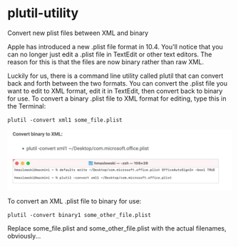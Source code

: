 # plutil-utility
 Convert new plist files between XML and binary 

Apple has introduced a new .plist file format in 10.4. You'll notice that you can no longer just edit a .plist file in TextEdit or other text editors. The reason for this is that the files are now binary rather than raw XML.

Luckily for us, there is a command line utility called plutil that can convert back and forth between the two formats. You can convert the .plist file you want to edit to XML format, edit it in TextEdit, then convert back to binary for use. To convert a binary .plist file to XML format for editing, type this in the Terminal:

```
plutil -convert xml1 some_file.plist
```
![logo](https://github.com/karthik5003/plutil-utility/blob/main/images/Convert%20binary%20to%20XML.png)

To convert an XML .plist file to binary for use:

```
plutil -convert binary1 some_other_file.plist
```
Replace some_file.plist and some_other_file.plist with the actual filenames, obviously...
